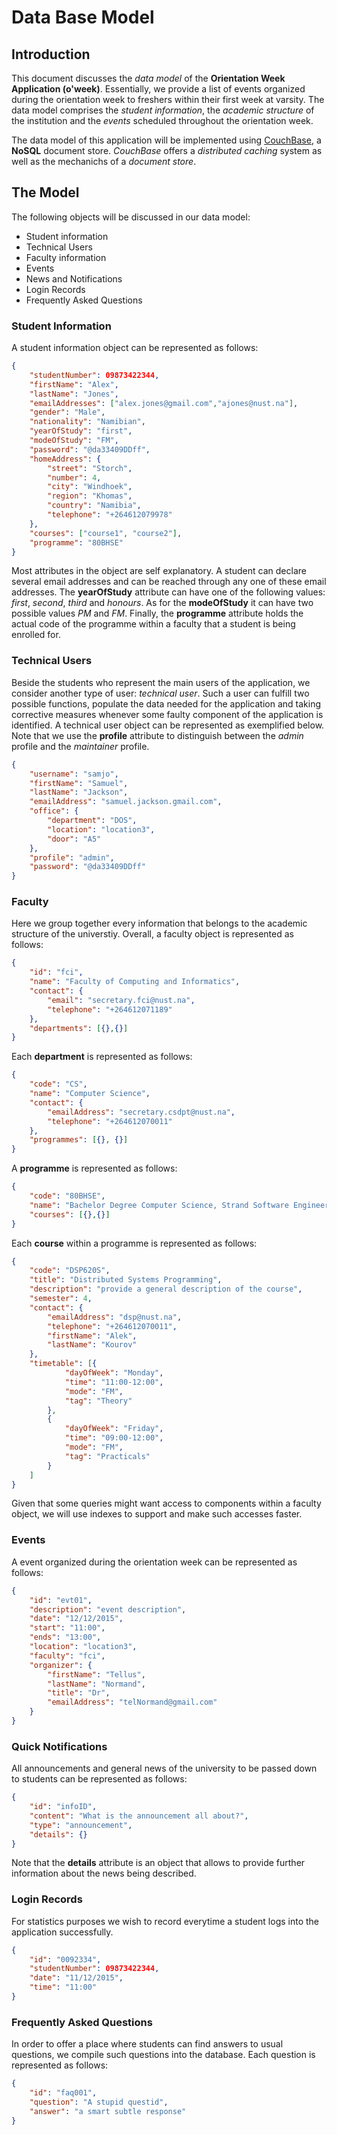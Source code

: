 # Data Base Model

## Introduction

This document discusses the *data model* of the **Orientation Week Application (o'week)**. Essentially, we provide a list of events organized during the orientation week to freshers within their first week at varsity. The data model comprises the *student information*, the *academic structure* of the institution and the *events* scheduled throughout the orientation week.

The data model of this application will be implemented using [CouchBase](http://www.couchbase.com), a **NoSQL** document store. *CouchBase* offers a *distributed caching* system as well as the mechanichs of a *document store*.

## The Model

The following objects will be discussed in our data model:

* Student information
* Technical Users
* Faculty information
* Events
* News and Notifications
* Login Records
* Frequently Asked Questions

### Student Information

A student information object can be represented as follows:

```json
{
    "studentNumber": 09873422344,
    "firstName": "Alex",
    "lastName": "Jones",
    "emailAddresses": ["alex.jones@gmail.com","ajones@nust.na"],
    "gender": "Male",
    "nationality": "Namibian",
    "yearOfStudy": "first",
    "modeOfStudy": "FM",
    "password": "@da33409DDff",
    "homeAddress": {
        "street": "Storch",
        "number": 4,
        "city": "Windhoek",
        "region": "Khomas",
        "country": "Namibia",
        "telephone": "+264612079978"
    },
    "courses": ["course1", "course2"],
    "programme": "80BHSE"
}
```
Most attributes in the object are self explanatory. A student can declare several email addresses and can be reached through any one of these email addresses. The **yearOfStudy** attribute can have one of the following values: *first*, *second*, *third* and *honours*. As for the **modeOfStudy** it can have two possible values *PM* and *FM*. Finally, the **programme** attribute holds the actual code of the programme within a faculty that a student is being enrolled for.

### Technical Users

Beside the students who represent the main users of the application, we consider another type of user: *technical user*. Such a user can fulfill two possible functions, populate the data needed for the application and taking corrective measures whenever some faulty component of the application is identified. A technical user object can be represented as exemplified below. Note that we use the **profile** attribute to distinguish between the *admin* profile and the *maintainer* profile.

```json
{
    "username": "samjo",
    "firstName": "Samuel",
    "lastName": "Jackson",
    "emailAddress": "samuel.jackson.gmail.com",
    "office": {
        "department": "DOS",
        "location": "location3",
        "door": "A5"
    },
    "profile": "admin",
    "password": "@da33409DDff"
}
```

### Faculty

Here we group together every information that belongs to the academic structure of the universtiy. Overall, a faculty object is represented as follows:

```json
{
    "id": "fci",
    "name": "Faculty of Computing and Informatics",
    "contact": {
        "email": "secretary.fci@nust.na",
        "telephone": "+264612071189"
    },
    "departments": [{},{}]
}
```

Each **department** is represented as follows:

```json
{
    "code": "CS",
    "name": "Computer Science",
    "contact": {
        "emailAddress": "secretary.csdpt@nust.na",
        "telephone": "+264612070011"
    },
    "programmes": [{}, {}]
}
```

A **programme** is represented as follows:

```json
{
    "code": "80BHSE",
    "name": "Bachelor Degree Computer Science, Strand Software Engineering",
    "courses": [{},{}]
}
```

Each **course** within a programme is represented as follows:

```json
{
    "code": "DSP620S",
    "title": "Distributed Systems Programming",
    "description": "provide a general description of the course",
    "semester": 4,
    "contact": {
        "emailAddress": "dsp@nust.na",
        "telephone": "+264612070011",
        "firstName": "Alek",
        "lastName": "Kourov"
    },
    "timetable": [{
            "dayOfWeek": "Monday",
            "time": "11:00-12:00",
            "mode": "FM",
            "tag": "Theory"
        },
        {
            "dayOfWeek": "Friday",
            "time": "09:00-12:00",
            "mode": "FM",
            "tag": "Practicals"
        }
    ]
}
```

Given that some queries might want access to components within a faculty object, we will use indexes to support and make such accesses faster.

### Events

A event organized during the orientation week can be represented as follows:

```json
{
    "id": "evt01",
    "description": "event description",
    "date": "12/12/2015",
    "start": "11:00",
    "ends": "13:00",
    "location": "location3",
    "faculty": "fci",
    "organizer": {
        "firstName": "Tellus",
        "lastName": "Normand",
        "title": "Dr",
        "emailAddress": "telNormand@gmail.com"
    }
}
```

### Quick Notifications

All announcements and general news of the university to be passed down to students can be represented as follows:

```json
{
    "id": "infoID",
    "content": "What is the announcement all about?",
    "type": "announcement",
    "details": {}
}
```
Note that the **details** attribute is an object that allows to provide further information about the news being described.

### Login Records

For statistics purposes we wish to record everytime a student logs into the application successfully.

```json
{
    "id": "0092334",
    "studentNumber": 09873422344,
    "date": "11/12/2015",
    "time": "11:00"
}
```

### Frequently Asked Questions

In order to offer a place where students can find answers to usual questions, we compile such questions into the database. Each question is represented as follows:

```json
{
    "id": "faq001",
    "question": "A stupid questid",
    "answer": "a smart subtle response"
}
```
